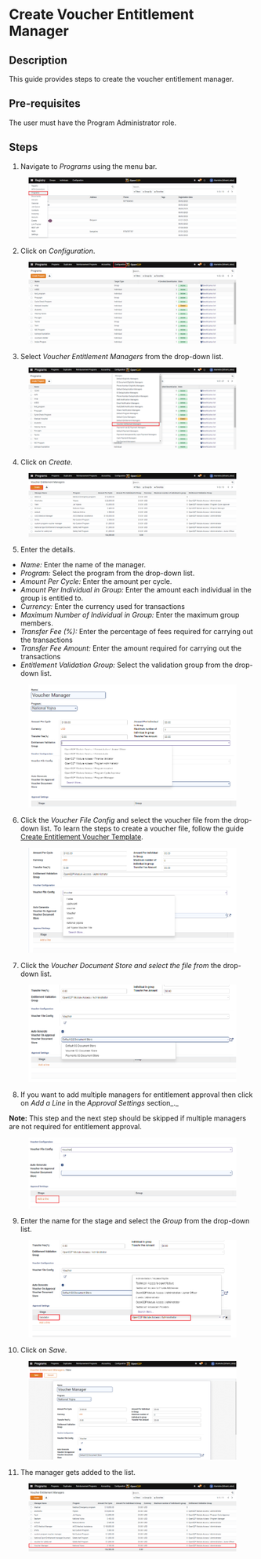 # Create Voucher Entitlement Manager

## Description

This guide provides steps to create the voucher entitlement manager.

## Pre-requisites

The user must have the Program Administrator role.

## Steps

1. Navigate to _Programs_ using the menu bar.

<figure><img src="../../../.gitbook/assets/conf-entitlement-manager-home.PNG" alt=""><figcaption></figcaption></figure>

2. Click on _Configuration_.

<figure><img src="../../../.gitbook/assets/conf-entitlement-manager-conf.PNG" alt=""><figcaption></figcaption></figure>

3. Select _Voucher Entitlement Managers_ from the drop-down list.

<figure><img src="../../../.gitbook/assets/voucher-conf.PNG" alt=""><figcaption></figcaption></figure>

4. Click on _Create_.

<figure><img src="../../../.gitbook/assets/voucher-create (1).PNG" alt=""><figcaption></figcaption></figure>

5. Enter the details.

* _Name:_ Enter the name of the manager.
* _Program:_ Select the program from the drop-down list.
* _Amount Per Cycle:_ Enter the amount per cycle.
* _Amount Per Individual in Group:_ Enter the amount each individual in the group is entitled to.
* _Currency:_ Enter the currency used for transactions
* _Maximum Number of Individual in Group:_ Enter the maximum group members.
* _Transfer Fee (%):_ Enter the percentage of fees required for carrying out the transactions
* _Transfer Fee Amount:_ Enter the amount required for carrying out the transactions
* _Entitlement Validation Group:_ Select the validation group from the drop-down list.

<figure><img src="../../../.gitbook/assets/voucher-dropdown.png" alt=""><figcaption></figcaption></figure>

6. Click the _Voucher File Config_ and select the voucher file from the drop-down list. To learn the steps to create a voucher file, follow the guide [Create Entitlement Voucher Template](../create-entitlement-voucher-template.md).

<figure><img src="../../../.gitbook/assets/voucher-file-conf.PNG" alt=""><figcaption></figcaption></figure>

7. Click the _Voucher Document Store and select the file from_ the drop-down list.

<figure><img src="../../../.gitbook/assets/voucher-manager-storage.png" alt=""><figcaption></figcaption></figure>

8. If you want to add multiple managers for entitlement approval then click on _Add a Line_ in the _Approval Settings_ section\_.\_

**Note:** This step and the next step should be skipped if multiple managers are not required for entitlement approval.

<figure><img src="../../../.gitbook/assets/add-approvals.png" alt=""><figcaption></figcaption></figure>

9. Enter the name for the stage and select the _Group_ from the drop-down list.

<figure><img src="../../../.gitbook/assets/aooroval-settings-voucher-conf.png" alt=""><figcaption></figcaption></figure>

10. Click on _Save_.

<figure><img src="../../../.gitbook/assets/voucher-save (1).PNG" alt=""><figcaption></figcaption></figure>

11. The manager gets added to the list.

<figure><img src="../../../.gitbook/assets/voucher-result.PNG" alt=""><figcaption></figcaption></figure>

